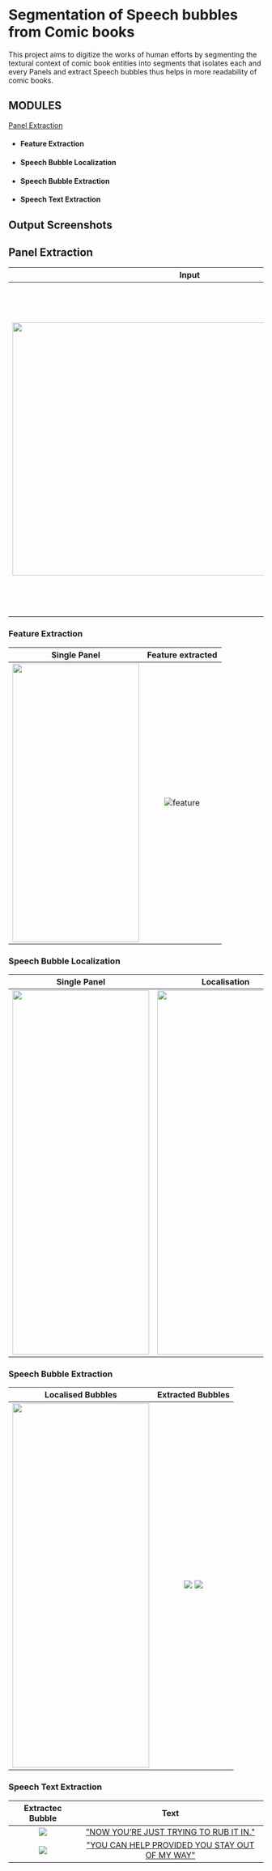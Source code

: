 # Segmentation of Speech bubbles from Comic books

This project aims to digitize the works of human efforts by segmenting the textural context of comic book entities into segments that isolates each and every Panels and extract Speech bubbles thus helps in more readability of comic books.

## MODULES
<a href="#panel-extraction">Panel Extraction</a>
- #### Feature Extraction
- #### Speech Bubble Localization
- #### Speech Bubble Extraction
- #### Speech Text Extraction

## Output Screenshots
## Panel Extraction
Input | Extracted Panels
--------- | --------- 
<img align="center" width="700" height="500" src="comic-bubble-segmentation/sample_images/Sample%20Output/05_19_2021_20-44-34-252844/original_input.png"> | <div style="display: inline-block;"> <img style="display: inline; margin: 0 5px;"  width="130" height="350" src="comic-bubble-segmentation/sample_images/Sample%20Output/05_19_2021_20-44-34-252844/panel0/panel0.png"> <img  style="display: inline; margin: 0 5px;"  width="130" height="350" src="comic-bubble-segmentation/sample_images/Sample%20Output/05_19_2021_20-44-34-252844/panel1/panel1.png"> <img style="display: inline; margin: 0 5px;" width="130" height="350" src="comic-bubble-segmentation/sample_images/Sample%20Output/05_19_2021_20-44-34-252844/panel2/panel2.png"> <img style="display: inline; margin: 0 5px;" width="130" height="350" src="comic-bubble-segmentation/sample_images/Sample%20Output/05_19_2021_20-44-34-252844/panel3/panel3.png"> <img style="display: inline; margin: 0 5px;" width="600" height="300" src="comic-bubble-segmentation/sample_images/Sample%20Output/05_19_2021_20-44-34-252844/panel4/panel4.png"> </div>

### Feature Extraction 

| Single Panel | Feature extracted |
| :---------: | :---------: |
| <img  width="250" height="550"  src="comic-bubble-segmentation/sample_images/Sample%20Output/05_19_2021_20-44-34-252844/panel0/panel0.png"> | ![feature](comic-bubble-segmentation/sample_images/Sample%20Output/05_19_2021_20-44-34-252844/panel0/contour.png) |

### Speech Bubble Localization

| Single Panel | Localisation |
| :---------: | :---------: |
| <img  width="270" height="720"  src="comic-bubble-segmentation/sample_images/Sample%20Output/05_19_2021_20-44-34-252844/panel0/panel0.png"> | <img  width="270" height="720"  src="https://github.com/preeth04/Speech-Bubble-segmentation-from-Comic-books/blob/master/comic-bubble-segmentation/sample_images/Sample%20Output/05_19_2021_20-44-34-252844/panel0/localized_bubbles.png">
### Speech Bubble Extraction

| Localised Bubbles | Extracted Bubbles |
| :---------: | :---------: |
| <img  width="270" height="720"  src="https://github.com/preeth04/Speech-Bubble-segmentation-from-Comic-books/blob/master/comic-bubble-segmentation/sample_images/Sample%20Output/05_19_2021_20-44-34-252844/panel0/localized_bubbles.png"> | <img  src="https://github.com/preeth04/Speech-Bubble-segmentation-from-Comic-books/blob/master/comic-bubble-segmentation/sample_images/Sample%20Output/05_19_2021_20-44-34-252844/panel0/segmented_bubbles/cropped_imgs0.png"> <img  src="https://github.com/preeth04/Speech-Bubble-segmentation-from-Comic-books/blob/master/comic-bubble-segmentation/sample_images/Sample%20Output/05_19_2021_20-44-34-252844/panel0/segmented_bubbles/cropped_imgs1.png">  

### Speech Text Extraction

Extractec Bubble | Text
| :---------: | :---------: |
| <img  src="https://github.com/preeth04/Speech-Bubble-segmentation-from-Comic-books/blob/master/comic-bubble-segmentation/sample_images/Sample%20Output/05_19_2021_20-44-34-252844/panel0/segmented_bubbles/cropped_imgs0.png"> | ["NOW YOU’RE JUST TRYING TO RUB IT IN."](https://github.com/preeth04/Speech-Bubble-segmentation-from-Comic-books/blob/master/comic-bubble-segmentation/sample_images/Sample%20Output/05_19_2021_20-44-34-252844/panel0/extracted_text.txt) |
|  <img  src="https://github.com/preeth04/Speech-Bubble-segmentation-from-Comic-books/blob/master/comic-bubble-segmentation/sample_images/Sample%20Output/05_19_2021_20-44-34-252844/panel0/segmented_bubbles/cropped_imgs1.png"> | ["YOU CAN HELP PROVIDED YOU STAY OUT OF MY WAY"](https://github.com/preeth04/Speech-Bubble-segmentation-from-Comic-books/blob/master/comic-bubble-segmentation/sample_images/Sample%20Output/05_19_2021_20-44-34-252844/panel0/extracted_text.txt) |




